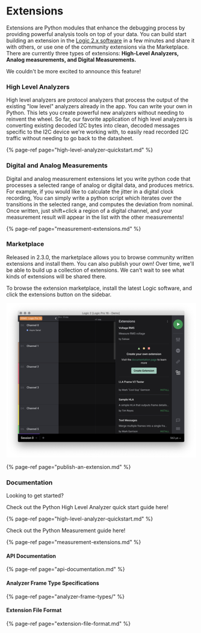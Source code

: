 # Extensions

Extensions are Python modules that enhance the debugging process by providing powerful analysis tools on top of your data. You can build start building an extension in the [Logic 2.x software](https://ideas.saleae.com/f/changelog/) in a few minutes and share it with others, or use one of the community extensions via the Marketplace. There are currently three types of extensions: **High-Level Analyzers, Analog measurements, and Digital Measurements.**

We couldn't be more excited to announce this feature!

### High Level Analyzers

High level analyzers are protocol analyzers that process the output of the existing "low level" analyzers already in the app. You can write your own in Python. This lets you create powerful new analyzers without needing to reinvent the wheel. So far, our favorite application of high level analyzers is converting existing decoded I2C bytes into clean, decoded messages specific to the I2C device we're working with, to easily read recorded I2C traffic without needing to go back to the datasheet.

{% page-ref page="high-level-analyzer-quickstart.md" %}

### Digital and Analog Measurements

Digital and analog measurement extensions let you write python code that processes a selected range of analog or digital data, and produces metrics. For example, if you would like to calculate the jitter in a digital clock recording, You can simply write a python script which iterates over the transitions in the selected range, and computes the deviation from nominal. Once written, just shift+click a region of a digital channel, and your measurement result will appear in the list with the other measurements!

{% page-ref page="measurement-extensions.md" %}

### Marketplace

Released in 2.3.0, the marketplace allows you to browse community written extensions and install them. You can also publish your own! Over time, we'll be able to build up a collection of extensions. We can't wait to see what kinds of extensions will be shared there.

To browse the extension marketplace, install the latest Logic software, and click the extensions button on the sidebar.

![Marketplace extensions can be found in the extension sidebar](../.gitbook/assets/image.png)

{% page-ref page="publish-an-extension.md" %}

### Documentation

Looking to get started?

Check out the Python High Level Analyzer quick start guide here!

{% page-ref page="high-level-analyzer-quickstart.md" %}

Check out the Python Measurement guide here!

{% page-ref page="measurement-extensions.md" %}

#### API Documentation

{% page-ref page="api-documentation.md" %}

#### Analyzer Frame Type Specifications

{% page-ref page="analyzer-frame-types/" %}

#### Extension File Format

{% page-ref page="extension-file-format.md" %}









